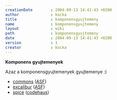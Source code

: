 ```yaml
---
creationDate        : 2004-09-13 14:41:43 +0200 
author              : kocka 
title               : komponensgyujtemeny 
name                : komponensgyujtemeny 
layout              : wiki 
path                : komponensgyujtemeny 
date                : 2004-09-13 14:41:43 +0200 
version             : 1 
creator             : kocka 
---
```

__Komponens gyujtemenyek__

Azaz a komponensgyujtemenyek gyujtemenye :)

*   [commons](commons.html) ([ASF](ASF.html))
*   [excalibur](excalibur.html) ([ASF](ASF.html))
*   [spice](Spice.html) ([codehaus](codehaus.html))
